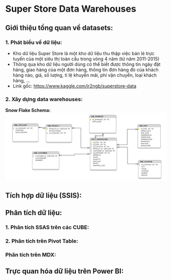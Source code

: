 # Super Store Data Warehouses
 
## Giới thiệu tổng quan về datasets:

### 1. Phát biểu về dữ liệu:
 - Kho dữ liệu Super Store là một kho dữ liệu thu thập việc bán lẻ trực tuyến của một siêu thị toàn cầu trong vòng 4 năm (từ năm 2011-2015)
 - Thông qua kho dữ liệu người dùng có thể biết được thông tin ngày đặt hàng, giao hàng của một đơn hàng, thông tin đơn hàng đó của khách hàng nào, giá, số lượng, tỉ lệ khuyến mãi, phí vận chuyển, loại khách hàng, …
 - Link gốc: https://www.kaggle.com/jr2ngb/superstore-data

### 2. Xây dựng data warehouses:
**Snow Flake Schema:**
![](image/SnowFlakeSchema.png)

## Tích hợp dữ liệu (SSIS):

## Phân tích dữ liệu:

### 1. Phân tích SSAS trên các CUBE:
### 2. Phân tích trên Pivot Table:

### Phân tích trên MDX:

## Trực quan hóa dữ liệu trên Power BI:

